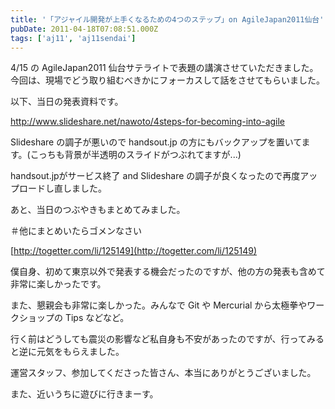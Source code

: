 ```yaml
---
title: '「アジャイル開発が上手くなるための4つのステップ」on AgileJapan2011仙台'
pubDate: 2011-04-18T07:08:51.000Z
tags: ['aj11', 'aj11sendai']
---
```


4/15 の AgileJapan2011 仙台サテライトで表題の講演させていただきました。今回は、現場でどう取り組むべきかにフォーカスして話をさせてもらいました。

以下、当日の発表資料です。

http://www.slideshare.net/nawoto/4steps-for-becoming-into-agile

Slideshare の調子が悪いので handsout.jp の方にもバックアップを置いてます。(こっちも背景が半透明のスライドがつぶれてますが...)

handsout.jpがサービス終了 and Slideshare の調子が良くなったので再度アップロードし直しました。

あと、当日のつぶやきもまとめてみました。

＃他にまとめいたらゴメンなさい

[http://togetter.com/li/125149](http://togetter.com/li/125149)

僕自身、初めて東京以外で発表する機会だったのですが、他の方の発表も含めて非常に楽しかったです。

また、懇親会も非常に楽しかった。みんなで Git や Mercurial から太極拳やワークショップの Tips などなど。

行く前はどうしても震災の影響など私自身も不安があったのですが、行ってみると逆に元気をもらえました。

運営スタッフ、参加してくださった皆さん、本当にありがとうございました。

また、近いうちに遊びに行きまーす。
